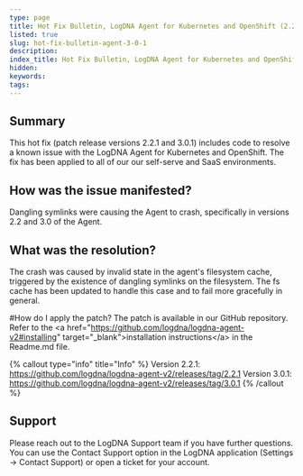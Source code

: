 ```yaml
---
type: page
title: Hot Fix Bulletin, LogDNA Agent for Kubernetes and OpenShift (2.2.1 and 3.0.1)
listed: true
slug: hot-fix-bulletin-agent-3-0-1
description: 
index_title: Hot Fix Bulletin, LogDNA Agent for Kubernetes and OpenShift (2.2.1 and 3.0.1)
hidden: 
keywords: 
tags: 
---
```






## Summary
This hot fix (patch release versions 2.2.1 and 3.0.1) includes code to resolve a known issue with the LogDNA Agent for Kubernetes and OpenShift. The fix has been applied to all of our our self-serve and SaaS environments.


## How was the issue manifested?
Dangling symlinks were causing the Agent to crash, specifically in versions 2.2 and 3.0 of the Agent.


## What was the resolution?
The crash was caused by invalid state in the agent's filesystem cache, triggered by the existence of dangling symlinks on the filesystem. The fs cache has been updated to handle this case and to fail more gracefully in general.

#How do I apply the patch?
The patch is available in our GitHub repository. Refer to the &lt;a href="https://github.com/logdna/logdna-agent-v2#installing" target="_blank"&gt;installation instructions&lt;/a&gt; in the Readme.md file.


{% callout type="info" title="Info" %}
Version 2.2.1: https://github.com/logdna/logdna-agent-v2/releases/tag/2.2.1
Version 3.0.1: https://github.com/logdna/logdna-agent-v2/releases/tag/3.0.1
{% /callout %}




## Support
Please reach out to the LogDNA Support team if you have further questions. You can use the Contact Support option in the LogDNA application (Settings -&gt; Contact Support) or open a ticket for your account.

